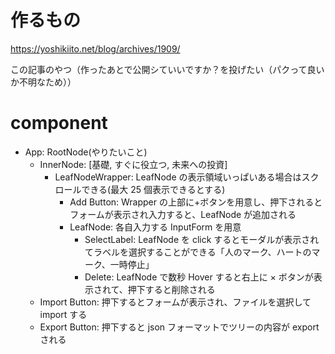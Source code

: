 # 作るもの

https://yoshikiito.net/blog/archives/1909/

この記事のやつ（作ったあとで公開シていいですか？を投げたい（パクって良いか不明なため））

# component

- App: RootNode(やりたいこと)
  - InnerNode: [基礎, すぐに役立つ, 未来への投資]
    - LeafNodeWrapper: LeafNode の表示領域いっぱいある場合はスクロールできる(最大 25 個表示できるとする)
      - Add Button: Wrapper の上部に+ボタンを用意し、押下されるとフォームが表示され入力すると、LeafNode が追加される
      - LeafNode: 各自入力する InputForm を用意
        - SelectLabel: LeafNode を click するとモーダルが表示されてラベルを選択することができる「人のマーク、ハートのマーク、一時停止」
        - Delete: LeafNode で数秒 Hover すると右上に × ボタンが表示されて、押下すると削除される
  - Import Button: 押下するとフォームが表示され、ファイルを選択して import する
  - Export Button: 押下すると json フォーマットでツリーの内容が export される
